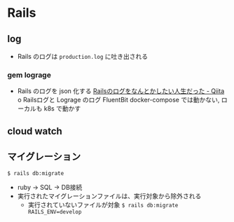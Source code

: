 # Rails

## log
- Rails のログは `production.log` に吐き出される
### gem lograge
- Rails のログを json 化する
[Railsのログをなんとかしたい人生だった - Qiita](https://qiita.com/amanekey/items/b921ef73d871dac299eb)
o
Railsログと Lograge のログ
FluentBit docker-compose では動かない, ローカルも k8s で動かす

## cloud watch

## マイグレーション
`$ rails db:migrate`
- ruby -> SQL ->  DB接続
- 実行されたマイグレーションファイルは、実行対象から除外される
  - 実行されていないファイルが対象
`$ rails db:migrate RAILS_ENV=develop`
